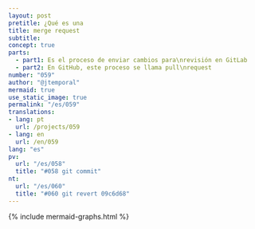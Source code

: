 ```yaml
---
layout: post
pretitle: ¿Qué es una 
title: merge request
subtitle:
concept: true
parts:
  - part1: Es el proceso de enviar cambios para\nrevisión en GitLab
  - part2: En GitHub, este proceso se llama pull\nrequest
number: "059"
author: "@jtemporal"
mermaid: true
use_static_image: true
permalink: "/es/059"
translations:
- lang: pt
  url: /projects/059
- lang: en
  url: /en/059
lang: "es"
pv:
  url: "/es/058"
  title: "#058 git commit"
nt:
  url: "/es/060"
  title: "#060 git revert 09c6d68"
---
```

{% include mermaid-graphs.html %}

